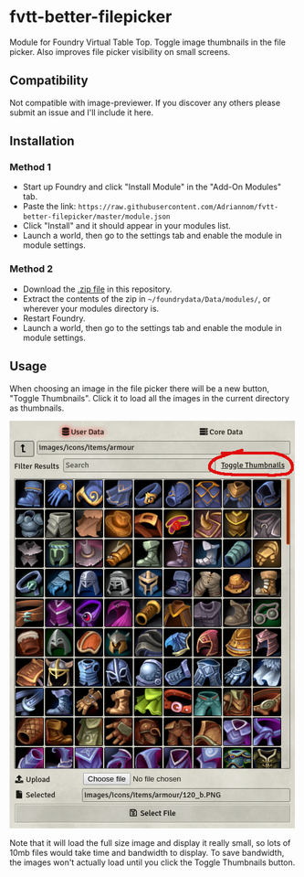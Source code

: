 # fvtt-better-filepicker
Module for Foundry Virtual Table Top. Toggle image thumbnails in the file picker. Also improves file picker visibility on small screens.

## Compatibility
Not compatible with image-previewer. If you discover any others please submit an issue and I'll include it here.

## Installation
### Method 1
- Start up Foundry and click "Install Module" in the "Add-On Modules" tab.
- Paste the link: `https://raw.githubusercontent.com/Adriannom/fvtt-better-filepicker/master/module.json`
- Click "Install" and it should appear in your modules list.
- Launch a world, then go to the settings tab and enable the module in module settings.

### Method 2
- Download the [.zip file](https://github.com/Adriannom/fvtt-better-filepicker/archive/master.zip) in this repository.
- Extract the contents of the zip in `~/foundrydata/Data/modules/`, or wherever your modules directory is.
- Restart Foundry.
- Launch a world, then go to the settings tab and enable the module in module settings.

## Usage
When choosing an image in the file picker there will be a new button, "Toggle Thumbnails". Click it to load all the images in the current directory as thumbnails.

![Better Filepicker Preview](https://raw.githubusercontent.com/Adriannom/fvtt-better-filepicker/master/better-filepicker-preview.png)

Note that it will load the full size image and display it really small, so lots of 10mb files would take time and bandwidth to display. To save bandwidth, the images won't actually load until you click the Toggle Thumbnails button.
